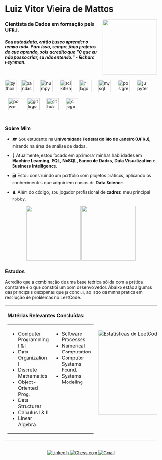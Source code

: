 <div align="left">
  <h1>Luiz Vitor Vieira de Mattos</h1>
  <img src="https://media1.giphy.com/media/v1.Y2lkPTc5MGI3NjExNjN3NWxjYjF3cGYzYmZ6bHB6b2dpczBrdGlmd3Fyb3ppODNuZmM1aCZlcD12MV9pbnRlcm5hbF9naWZfYnlfaWQmY3Q9Zw/ms3yqSf67KQjnXm6kN/giphy.gif" width="180" align="right">
  <h3>Cientista de Dados em formação pela UFRJ.</h3>
  <h5>Sou autodidata, então busco aprender o tempo todo. Para isso, sempre faço projetos do que aprendo, pois acredito que "O que eu não posso criar, eu não entendo." - Richard Feynman.</h5>
  <br>
  <img src="https://cdn.jsdelivr.net/gh/devicons/devicon/icons/python/python-original.svg" height="40" alt="python logo"/>
  <img style="margin: 10px" src="https://cdn.jsdelivr.net/gh/devicons/devicon/icons/pandas/pandas-original.svg" height="40" alt="pandas logo"/>
  <img style="margin: 10px" src="https://cdn.jsdelivr.net/gh/devicons/devicon/icons/numpy/numpy-original.svg" height="40" alt="numpy logo"/>
  <img style="margin: 10px" src="https://cdn.jsdelivr.net/gh/devicons/devicon/icons/scikitlearn/scikitlearn-original.svg" height="40" alt="scikitlearn logo"/>
  <img style="margin: 10px" src="https://cdn.jsdelivr.net/gh/devicons/devicon/icons/r/r-original.svg" height="40" alt="r logo"/>
  <img style="margin: 10px" src="https://cdn.jsdelivr.net/gh/devicons/devicon/icons/mysql/mysql-original.svg" height="40" alt="mysql logo"/>
  <img style="margin: 10px" src="https://cdn.jsdelivr.net/gh/devicons/devicon/icons/postgresql/postgresql-original.svg" height="40" alt="postgresql logo"/>
  <img style="margin: 10px" src="https://cdn.jsdelivr.net/gh/devicons/devicon/icons/jupyter/jupyter-original-wordmark.svg" height="40" alt="jupyter logo"/>
  <img style="margin: 10px" src="https://upload.wikimedia.org/wikipedia/commons/c/cf/New_Power_BI_Logo.svg" height="40" alt="power bi logo"/>
  <img style="margin: 10px" src="https://cdn.jsdelivr.net/gh/devicons/devicon/icons/git/git-original.svg" height="40" alt="git logo"/>
  <img style="margin: 10px" src="https://cdn.jsdelivr.net/gh/devicons/devicon/icons/github/github-original.svg" height="40" alt="github logo"/>
  <img style="margin: 10px" src="https://devicon-website.vercel.app/api/c/original.svg" height="40" alt="c logo"/>
</div>

<br clear="both"/>

### Sobre Mim

- 🎓 Sou estudante na **Universidade Federal do Rio de Janeiro (UFRJ)**, mirando na área de análise de dados.

- 🎲 Atualmente, estou focado em aprimorar minhas habilidades em **Machine Learning**, **SQL, NoSQL, Banco de Dados**, **Data Visualization** e **Business Intelligence**.

- 🗃️ Estou construindo um portfólio com projetos práticos, aplicando os conhecimentos que adquiri em cursos de **Data Science**.

- ♟️ Além do código, sou jogador profissional de **xadrez**, meu principal hobby.

<div align="center">
  <a href="https://github.com/luizvvm">
    <img height="180" src="https://github-readme-streak-stats.herokuapp.com/?user=luizvvm&theme=gotham&hide_border=false"/>
    <img height="180" src="https://github-readme-stats.vercel.app/api/top-langs/?username=luizvvm&layout=compact&langs_count=7&theme=gotham"/>
  </a>
  <br>
</div>


<h3>Estudos</h3>
<p>
Acredito que a combinação de uma base teórica sólida com a prática constante é o que constrói um bom desenvolvedor. Abaixo estão algumas das principais disciplinas que já concluí, ao lado da minha prática em resolução de problemas no LeetCode.
</p>
<div align="center">
<table>
  <tr>
    <td valign="top">
      <h4>Matérias Relevantes Concluídas:</h4>
      <table>
        <tr>
          <td valign="top">
            <ul>
              <li>Computer Programming I & II</li>
              <li>Data Organization I</li>
              <li>Discrete Mathematics</li>
              <li>Object-Oriented Prog.</li>
              <li>Data Structures</li>
              <li>Calculus I & II</li>
              <li>Linear Algebra</li>
            </ul>
          </td>
          <td valign="top">
            <ul>
              <li>Software Processes</li>
              <li>Numerical Computation</li>
              <li>Computer Systems Found.</li>
              <li>Systems Modeling</li>
            </ul>
          </td>
        </tr>
      </table>
    </td>
    <td valign="center">
      <a href="https://leetcode.com/luizvvm/">
        <img height="280" src="https://leetcard.jacoblin.cool/luizvvm?theme=light&font=Molle&ext=heatmap" alt="Estatísticas do LeetCode"/>
      </a>
    </td>
  </tr>
</table>
</div>

<br>

<div align="center">
  <a href="https://www.linkedin.com/in/luiz-vitor-vieira/" target="_blank">
    <img src="https://img.shields.io/badge/LinkedIn-0077B5?style=for-the-badge&logo=linkedin&logoColor=white" alt="LinkedIn"/>
  </a>
  <a href="https://www.chess.com/member/rotiv_ziul" target="_blank"> <img src="https://img.shields.io/badge/Chess.com-779556?style=for-the-badge&logo=chessdotcom&logoColor=white" alt="Chess.com"/>
  </a>
  <a href="mailto:luizvvm@dcc.ufrj.br" target="_blank">
    <img src="https://img.shields.io/badge/Gmail-D14836?style=for-the-badge&logo=gmail&logoColor=white" alt="Gmail"/>
  </a>
</div>
